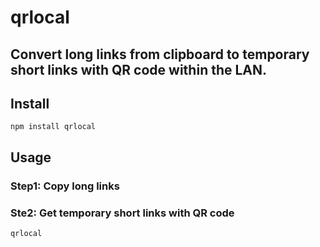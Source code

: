 # qrlocal

## Convert long links from clipboard to temporary short links with QR code within the LAN.

## Install

```shell
npm install qrlocal
```

## Usage

### Step1: Copy long links

### Ste2: Get temporary short links with QR code

```shell
qrlocal
```
